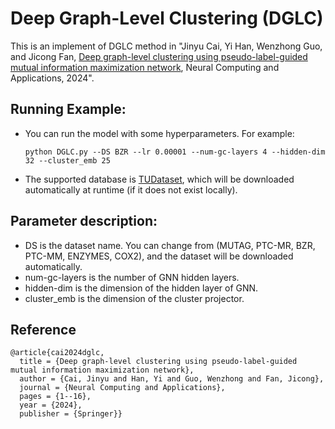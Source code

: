 # Deep Graph-Level Clustering (DGLC)

This is an implement of DGLC method in "Jinyu Cai, Yi Han, Wenzhong Guo, and Jicong Fan, [Deep graph-level clustering using pseudo-label-guided mutual information maximization network](https://link.springer.com/article/10.1007/s00521-024-09575-4), Neural Computing and Applications, 2024".

## Running Example:

  - You can run the model with some hyperparameters. For example:
    ```
    python DGLC.py --DS BZR --lr 0.00001 --num-gc-layers 4 --hidden-dim 32 --cluster_emb 25
    ```
  - The supported database is [TUDataset](https://chrsmrrs.github.io/datasets/docs/home/), which will be downloaded automatically at runtime (if it does not exist locally).

## Parameter description:
- DS is the dataset name. You can change from (MUTAG, PTC-MR, BZR, PTC-MM, ENZYMES, COX2), and the dataset will be downloaded automatically.
- num-gc-layers is the number of GNN hidden layers.
- hidden-dim is the dimension of the hidden layer of GNN.
- cluster_emb is the dimension of the cluster projector.

## Reference
```
@article{cai2024dglc,
  title = {Deep graph-level clustering using pseudo-label-guided mutual information maximization network},
  author = {Cai, Jinyu and Han, Yi and Guo, Wenzhong and Fan, Jicong},
  journal = {Neural Computing and Applications},
  pages = {1--16},
  year = {2024},
  publisher = {Springer}}
```


